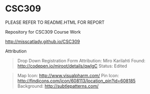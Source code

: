 CSC309
======

PLEASE REFER TO README.HTML FOR REPORT

Repository for CSC309 Course Work

http://misscatlady.github.io/CSC309

Attribution

> Drop Down Registration Form
  Attribution: Miro Karilahti
  Found: http://codepen.io/miroot/details/qwIgC
  Status: Edited

> Map Icon: http://www.visualpharm.com/
> Pin Icon: http://findicons.com/icon/608113/location_pin?id=608185
> Background: http://subtlepatterns.com/
